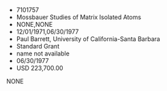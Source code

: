 * 7101757
* Mossbauer Studies of Matrix Isolated Atoms
* NONE,NONE
* 12/01/1971,06/30/1977
* Paul Barrett, University of California-Santa Barbara
* Standard Grant
* name not available
* 06/30/1977
* USD 223,700.00

NONE